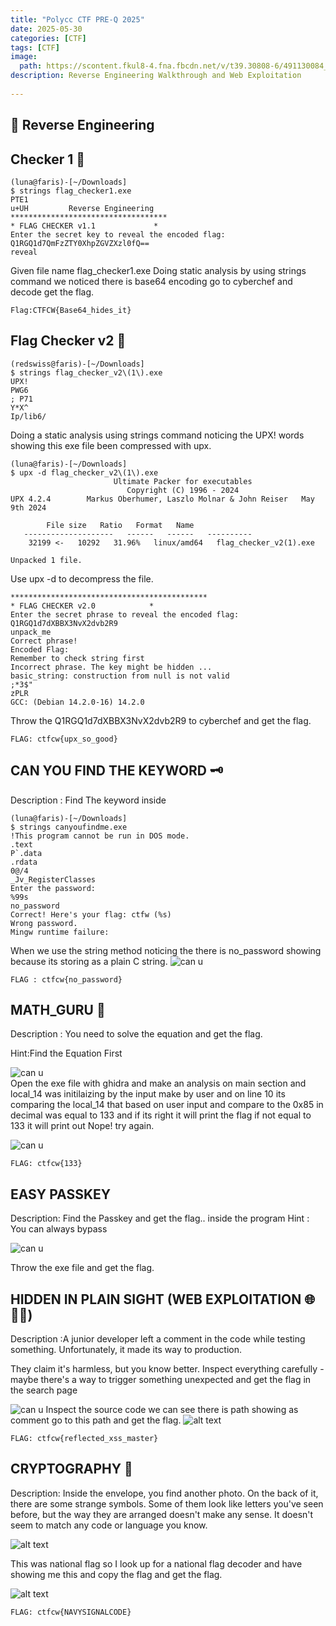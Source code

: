 ```yaml
---
title: "Polycc CTF PRE-Q 2025"
date: 2025-05-30 
categories: [CTF]
tags: [CTF]
image:
  path: https://scontent.fkul8-4.fna.fbcdn.net/v/t39.30808-6/491130084_1136102181650209_8704985728806461491_n.jpg?_nc_cat=100&ccb=1-7&_nc_sid=833d8c&_nc_ohc=9DMMUME3mQwQ7kNvwH_IXFW&_nc_oc=AdluYufLOfWMLT4PspGmMhDVOtlalBmoAfMK40vZJPVU0RwhpamLvq9L9kQODk0PPQ0&_nc_zt=23&_nc_ht=scontent.fkul8-4.fna&_nc_gid=NxQyuRmP8Np4bQlhGrYEEg&oh=00_AfPNK14GgYUa6dcFsUxjC3QV8XFMf6kW-4OoZUPvQUCarQ&oe=685409EE
description: Reverse Engineering Walkthrough and Web Exploitation
  
---
```


## 🧩	 Reverse Engineering 

## Checker 1 🧩

```
(luna@faris)-[~/Downloads]
$ strings flag_checker1.exe
PTE1
u+UH         Reverse Engineering
***********************************
* FLAG CHECKER v1.1             *
Enter the secret key to reveal the encoded flag:
Q1RGQ1d7QmFzZTY0XhpZGVZXzl0fQ==
reveal
```
Given file name flag_checker1.exe
Doing static analysis by using strings command we noticed there is base64 encoding go to cyberchef and decode get the flag.

```
Flag:CTFCW{Base64_hides_it}
```

## Flag Checker v2 🧩
```
(redswiss@faris)-[~/Downloads]
$ strings flag_checker_v2\(1\).exe
UPX!
PWG6
; P71
Y*X^
Ip/lib6/
```
Doing a static analysis using strings command noticing the UPX! words showing this exe file been compressed with upx.

```
(luna@faris)-[~/Downloads]
$ upx -d flag_checker_v2\(1\).exe
                       Ultimate Packer for executables
                          Copyright (C) 1996 - 2024
UPX 4.2.4        Markus Oberhumer, Laszlo Molnar & John Reiser   May 9th 2024

        File size   Ratio   Format   Name
   --------------------   ------   ------   ----------
    32199 <-   10292   31.96%   linux/amd64   flag_checker_v2(1).exe

Unpacked 1 file.
```
Use upx -d to decompress the file.

```
********************************************
* FLAG CHECKER v2.0            *
Enter the secret phrase to reveal the encoded flag:
Q1RGQ1d7dXBBX3NvX2dvb2R9
unpack_me
Correct phrase!
Encoded Flag:
Remember to check string first
Incorrect phrase. The key might be hidden ...
basic_string: construction from null is not valid
;*3$"
zPLR
GCC: (Debian 14.2.0-16) 14.2.0
 ```
 Throw the Q1RGQ1d7dXBBX3NvX2dvb2R9 to cyberchef and get the flag.

 ```
 FLAG: ctfcw{upx_so_good}
 ```


## CAN YOU FIND THE KEYWORD 🗝️

Description : Find The keyword inside 

```
(luna@faris)-[~/Downloads]
$ strings canyoufindme.exe
!This program cannot be run in DOS mode.
.text
P`.data
.rdata
0@/4
_Jv_RegisterClasses
Enter the password:
%99s
no_password
Correct! Here's your flag: ctfw (%s)
Wrong password.
Mingw runtime failure:
```
When we use the string method noticing the there is no_password showing because its storing as a plain C string.
![can u](/assets/img/canu.png)

```
FLAG : ctfcw{no_password}
```
## MATH_GURU 🧬

Description : You need to solve the equation and get the flag.

Hint:Find the Equation First

![can u](/assets/img/numbro.png)
<br>
Open the exe file with ghidra and make an analysis on main section and  local_14 was  initilaizing by the input make by user and on line 10 its comparing the local_14 that based on user input and compare to the 0x85 in decimal was equal to 133 and if its right it will print the flag if not equal to 133 it will print out Nope! try again.

![can u](/assets/img/133.png)

```
FLAG: ctfcw{133}
```

## EASY PASSKEY 
 Description: Find the Passkey and get the flag.. inside the program 
 Hint : You can always bypass 

![can u](/assets/img/passkey.png)
<br>

Throw the exe file and get the flag.

## HIDDEN IN PLAIN SIGHT (WEB EXPLOITATION 🌐🕵️‍♀️)
Description :A junior developer left a comment in the code while testing something. Unfortunately, it made its way to production.

They claim it's harmless, but you know better. Inspect everything carefully - maybe there's a way to trigger something unexpected and get the flag in the search page


![can u](/assets/img/passkey.png)
Inspect the source code we can see there is path showing as comment go to this path and get the flag.
![alt text](/assets/img/pc.png)

```
FLAG: ctfcw{reflected_xss_master}
```

## CRYPTOGRAPHY 🔑

Description: Inside the envelope, you find another photo. On the back of it, there are some strange symbols. Some of them look like letters you've seen before, but the way they are arranged doesn't make any sense. It doesn't seem to match any code or language you know.

![alt text](/assets/img/wavy.png)


This was national flag so I look up for a national flag decoder and have showing me this and copy the flag and get the flag.

![alt text](/assets/img/wavy1.png)

```
FLAG: ctfcw{NAVYSIGNALCODE}
```














